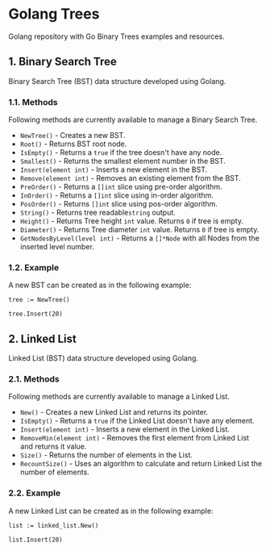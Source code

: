 # Golang Trees

Golang repository with Go Binary Trees examples and resources.

## 1. Binary Search Tree

Binary Search Tree (BST) data structure developed using Golang.

### 1.1. Methods

Following methods are currently available to manage a Binary Search Tree.

* ``NewTree()`` - Creates a new BST.
* ``Root()`` - Returns BST root node.
* ``IsEmpty()`` - Returns a ``true`` if the tree doesn't have any node.
* ``Smallest()`` - Returns the smallest element number in the BST.
* ``Insert(element int)`` - Inserts a new element in the BST.
* ``Remove(element int)`` - Removes an existing element from the BST.
* ``PreOrder()`` - Returns a ``[]int`` slice using pre-order algorithm.
* ``InOrder()`` - Returns a ``[]int`` slice using in-order algorithm.
* ``PosOrder()`` - Returns ``[]int`` slice using pos-order algorithm.
* ``String()`` - Returns tree readable``string`` output.
* ``Height()`` - Returns Tree height ``int`` value. Returns ``0`` if tree is empty.
* ``Diameter()`` - Returns Tree diameter ``int`` value. Returns ``0`` if tree is empty.
* ``GetNodesByLevel(level int)`` - Returns a ``[]*Node`` with all Nodes from the inserted level number.

### 1.2. Example

A new BST can be created as in the following example:

```
tree := NewTree()

tree.Insert(20)
```

## 2. Linked List

Linked List (BST) data structure developed using Golang.

### 2.1. Methods

Following methods are currently available to manage a Linked List.

* ``New()`` - Creates a new Linked List and returns its pointer.
* ``IsEmpty()`` - Returns a ``true`` if the Linked List doesn't have any element.
* ``Insert(element int)`` - Inserts a new element in the Linked List.
* ``RemoveMin(element int)`` - Removes the first element from Linked List and returns it value.
* ``Size()`` - Returns the number of elements in the List.
* ``RecountSize()`` - Uses an algorithm to calculate and return Linked List the number of elements.

### 2.2. Example

A new Linked List can be created as in the following example:

```
list := linked_list.New()

list.Insert(20)
```
